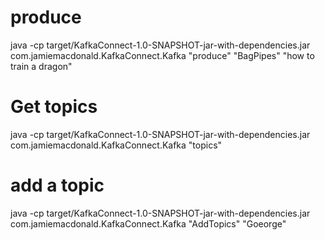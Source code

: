 # produce
java -cp target/KafkaConnect-1.0-SNAPSHOT-jar-with-dependencies.jar com.jamiemacdonald.KafkaConnect.Kafka "produce" "BagPipes" "how to train a dragon"

# Get topics 
java -cp target/KafkaConnect-1.0-SNAPSHOT-jar-with-dependencies.jar com.jamiemacdonald.KafkaConnect.Kafka "topics"

# add a topic 
java -cp target/KafkaConnect-1.0-SNAPSHOT-jar-with-dependencies.jar com.jamiemacdonald.KafkaConnect.Kafka "AddTopics" "Goeorge"